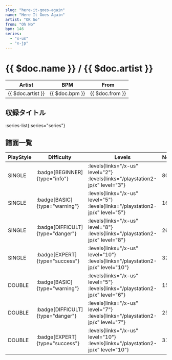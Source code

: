 ```yaml
---
slug: "here-it-goes-again"
name: "Here It Goes Again"
artist: "OK Go"
from: "Oh No"
bpm: 146
series:
  - "x-us"
  - "x-jp"
---
```


# {{ $doc.name }} / {{ $doc.artist }}

|Artist|BPM|From|
|------|---|----|
|{{ $doc.artist }}|{{ $doc.bpm }}|{{ $doc.from }}|

## 収録タイトル

:series-list{:series="series"}

## 譜面一覧

|PlayStyle|Difficulty|Levels|Notes|Movie|
|---------|----------|------|-----|-----|
|SINGLE| :badge[BEGINNER]{type="info"}| :levels{links="/x-us" level="2"}  :levels{links="/playstation2-jp/x" level="3"}|80/0||
|SINGLE| :badge[BASIC]{type="warning"}| :levels{links="/x-us" level="5"}  :levels{links="/playstation2-jp/x" level="5"}|160/2||
|SINGLE| :badge[DIFFICULT]{type="danger"}| :levels{links="/x-us" level="8"}  :levels{links="/playstation2-jp/x" level="8"}|262/4||
|SINGLE| :badge[EXPERT]{type="success"}| :levels{links="/x-us" level="10"}  :levels{links="/playstation2-jp/x" level="10"}|324/4||
|DOUBLE| :badge[BASIC]{type="warning"}| :levels{links="/x-us" level="5"}  :levels{links="/playstation2-jp/x" level="6"}|150/2||
|DOUBLE| :badge[DIFFICULT]{type="danger"}| :levels{links="/x-us" level="7"}  :levels{links="/playstation2-jp/x" level="7"}|251/2||
|DOUBLE| :badge[EXPERT]{type="success"}| :levels{links="/x-us" level="10"}  :levels{links="/playstation2-jp/x" level="10"}|314/6||
